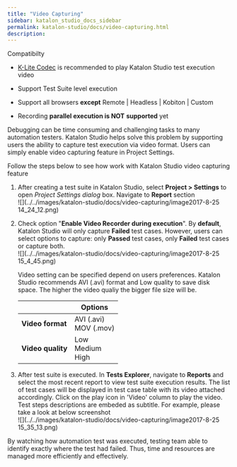 ```yaml
---
title: "Video Capturing" 
sidebar: katalon_studio_docs_sidebar
permalink: katalon-studio/docs/video-capturing.html 
description: 
---
```

Compatibilty

*   [K-Lite Codec](https://www.codecguide.com/download_kl.htm) is recommended to play Katalon Studio test execution video
*   Support Test Suite level execution
*   Support all browsers **except** Remote | Headless | Kobiton | Custom

*   Recording **parallel execution is NOT** **supported** yet
    

Debugging can be time consuming and challenging tasks to many automation testers. Katalon Studio helps solve this problem by supporting users the ability to capture test execution via video format. Users can simply enable video capturing feature in Project Settings.

Follow the steps below to see how work with Katalon Studio video capturing feature

1.  After creating a test suite in Katalon Studio, select **Project > Settings** to open _Project Settings dialog_ box. Navigate to **Report** section  
    ![](../../images/katalon-studio/docs/video-capturing/image2017-8-25 14_24_12.png)  
      
    
2.  Check option "**Enable Video Recorder during execution**". By **default**, Katalon Studio will only capture **Failed** test cases. However, users can select options to capture: only **Passed** test cases, only **Failed** test cases or capture both.  
    ![](../../images/katalon-studio/docs/video-capturing/image2017-8-25 15_4_45.png)  
      
    
    Video setting can be specified depend on users preferences. Katalon Studio recommends AVI (.avi) format and Low quality to save disk space. The higher the video qualiy the bigger file size will be.
    
    <table class="wrapped confluenceTable" style="table-layout: fixed;"><thead><tr><th class="xtd-0-0 confluenceTh" style="">&nbsp;</th><th class="xtd-0-1 confluenceTh" style="">Options</th></tr></thead><tbody style=""><tr class="xtr-1" style=""><td class="xtd-1-0 confluenceTd" style=""><strong style="">Video format</strong></td><td class="xtd-1-1 confluenceTd" style="">AVI (.avi)<br style="">MOV (.mov)</td></tr><tr class="xtr-2" style=""><td class="xtd-2-0 confluenceTd" colspan="1" style=""><strong style="">Video quality</strong></td><td class="xtd-2-1 confluenceTd" colspan="1" style="">Low<br style="">Medium<br style="">High</td></tr></tbody></table>
    
      
      
    
3.  After test suite is executed. In **Tests Explorer**, navigate to **Reports** and select the most recent report to view test suite execution results. The list of test cases will be displayed in test case table with its video attached accordingly. Click on the play icon in 'Video' column to play the video. Test steps descriptions are embeded as subtitle. For example, please take a look at below screenshot  
    ![](../../images/katalon-studio/docs/video-capturing/image2017-8-25 15_35_13.png)

By watching how automation test was executed, testing team able to identify exactly where the test had failed. Thus, time and resources are managed more efficiently and effectively.